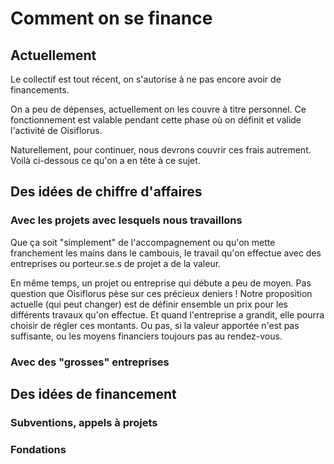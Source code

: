 # Comment on se finance

## Actuellement
Le collectif est tout récent, on s'autorise à ne pas encore avoir de financements.

On a peu de dépenses, actuellement on les couvre à titre personnel. Ce fonctionnement est valable pendant cette phase où on définit et valide l'activité de Oisiflorus.

Naturellement, pour continuer, nous devrons couvrir ces frais autrement. Voilà ci-dessous ce qu'on a en tête à ce sujet.

## Des idées de chiffre d'affaires

### Avec les projets avec lesquels nous travaillons
Que ça soit "simplement" de l'accompagnement ou qu'on mette franchement les mains dans le cambouis, le travail qu'on effectue avec des entreprises ou porteur.se.s de projet a de la valeur.

En même temps, un projet ou entreprise qui débute a peu de moyen. Pas question que Oisiflorus pèse sur ces précieux deniers !
Notre proposition actuelle (qui peut changer) est de définir ensemble un prix pour les différents travaux qu'on effectue. Et quand l'entreprise a grandit, elle pourra choisir de régler ces montants. Ou pas, si la valeur apportée n'est pas suffisante, ou les moyens financiers toujours pas au rendez-vous.

### Avec des "grosses" entreprises

## Des idées de financement

### Subventions, appels à projets
### Fondations
